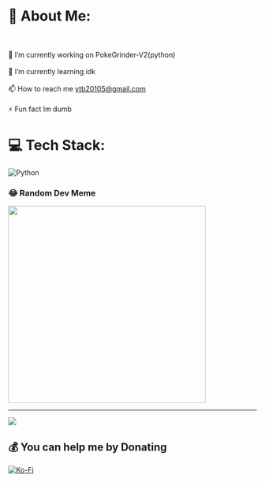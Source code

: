 # 💫 About Me:
<br><br>    🔭 I’m currently working on PokeGrinder-V2(python)<br><br>    🌱 I’m currently learning idk<br><br>    📫 How to reach me ytb20105@gmail.com<br><br>    ⚡ Fun fact Im dumb<br>


# 💻 Tech Stack:
![Python](https://img.shields.io/badge/python-3670A0?style=flat&logo=python&logoColor=ffdd54)

### 😂 Random Dev Meme
<img src='https://randommeme-five.vercel.app/' style="height: 400px;"/>

---
[![](https://visitcount.itsvg.in/api?id=lufy20105&icon=1&color=3)](https://visitcount.itsvg.in)

  ## 💰 You can help me by Donating
  [![Ko-Fi](https://img.shields.io/badge/Ko--fi-F16061?style=for-the-badge&logo=ko-fi&logoColor=white)](https://ko-fi.com/lufy20105) 

  
<!-- Proudly created with GPRM ( https://gprm.itsvg.in ) -->
